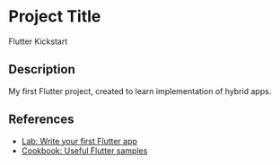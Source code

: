 # Project Title

Flutter Kickstart

## Description

My first Flutter project, created to learn implementation of hybrid apps.

## References

- [Lab: Write your first Flutter app](https://flutter.dev/docs/get-started/codelab)
- [Cookbook: Useful Flutter samples](https://flutter.dev/docs/cookbook)
